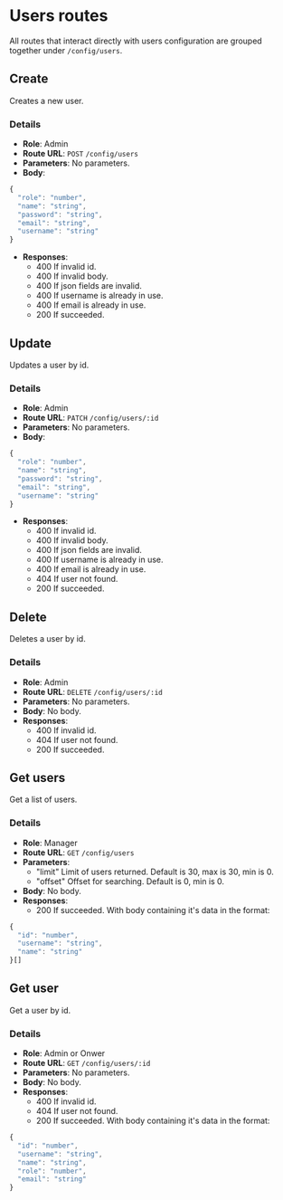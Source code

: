 # Users routes

All routes that interact directly with users configuration are grouped together under `/config/users`.

## Create

Creates a new user.

### Details

- **Role**: Admin
- **Route URL**: `POST` `/config/users`
- **Parameters**: No parameters.
- **Body**:

```js
{
  "role": "number",
  "name": "string",
  "password": "string",
  "email": "string",
  "username": "string"
}
```

- **Responses**:
  - 400 If invalid id.
  - 400 If invalid body.
  - 400 If json fields are invalid.
  - 400 If username is already in use.
  - 400 If email is already in use.
  - 200 If succeeded.

## Update

Updates a user by id.

### Details

- **Role**: Admin
- **Route URL**: `PATCH` `/config/users/:id`
- **Parameters**: No parameters.
- **Body**:

```js
{
  "role": "number",
  "name": "string",
  "password": "string",
  "email": "string",
  "username": "string"
}
```

- **Responses**:
  - 400 If invalid id.
  - 400 If invalid body.
  - 400 If json fields are invalid.
  - 400 If username is already in use.
  - 400 If email is already in use.
  - 404 If user not found.
  - 200 If succeeded.

## Delete

Deletes a user by id.

### Details

- **Role**: Admin
- **Route URL**: `DELETE` `/config/users/:id`
- **Parameters**: No parameters.
- **Body**: No body.
- **Responses**:
  - 400 If invalid id.
  - 404 If user not found.
  - 200 If succeeded.

## Get users

Get a list of users.

### Details

- **Role**: Manager
- **Route URL**: `GET` `/config/users`
- **Parameters**:
  - "limit" Limit of users returned. Default is 30, max is 30, min is 0.
  - "offset" Offset for searching. Default is 0, min is 0.
- **Body**: No body.
- **Responses**:
  - 200 If succeeded. With body containing it's data in the format:

```js
{
  "id": "number",
  "username": "string",
  "name": "string"
}[]
```

## Get user

Get a user by id.

### Details

- **Role**: Admin or Onwer
- **Route URL**: `GET` `/config/users/:id`
- **Parameters**: No parameters.
- **Body**: No body.
- **Responses**:
  - 400 If invalid id.
  - 404 If user not found.
  - 200 If succeeded. With body containing it's data in the format:

```js
{
  "id": "number",
  "username": "string",
  "name": "string",
  "role": "number",
  "email": "string"
}
```

